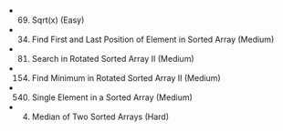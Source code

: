 
- 69. Sqrt(x) (Easy)
- 34. Find First and Last Position of Element in Sorted Array (Medium)
- 81. Search in Rotated Sorted Array II (Medium)
- 154. Find Minimum in Rotated Sorted Array II (Medium)
- 540. Single Element in a Sorted Array (Medium)
- 4. Median of Two Sorted Arrays (Hard)
